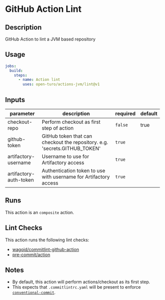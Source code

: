 # GitHub Action Lint

## Description

GitHub Action to lint a JVM based repository

## Usage

```yaml
jobs:
  build:
    steps:
      - name: Action lint
        uses: open-turo/actions-jvm/lint@v1
```

## Inputs

| parameter              | description                                                                | required | default |
| ---------------------- | -------------------------------------------------------------------------- | -------- | ------- |
| checkout-repo          | Perform checkout as first step of action                                   | `false`  | true    |
| github-token           | GitHub token that can checkout the repository. e.g. 'secrets.GITHUB_TOKEN' | `true`   |         |
| artifactory-username   | Username to use for Artifactory access                                     | `true`   |         |
| artifactory-auth-token | Authentication token to use with username for Artifactory access           | `true`   |         |

## Runs

This action is an `composite` action.

## Lint Checks

This action runs the following lint checks:

- [wagoid/commitlint-github-action](https://github.com/wagoid/commitlint-github-action)
- [pre-commit/action](https://github.com/pre-commit/action)

## Notes

- By default, this action will perform actions/checkout as its first step.
- This expects that `.commitlintrc.yaml` will be present to enforce [`conventional-commit`](https://github.com/wagoid/commitlint-github-action).
